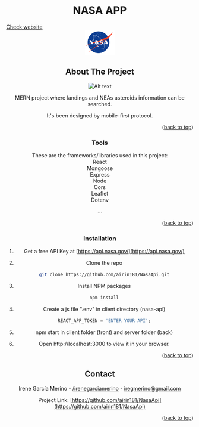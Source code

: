 <div id="top"></div>

  <h1 align="center">NASA APP</h1>
  <a align="center" href="https://thebridge-nasa.netlify.app" > Check website </a>
  
<!-- PROJECT LOGO -->
<br />
<div align="center">
  <a href="https://thebridge-nasa.netlify.app">
    <img src="nasa-api/public/logo.png" alt="Logo" width="80" height="auto">
  </a>


<!-- ABOUT THE PROJECT -->
## About The Project
  
  ![Alt text](https://user-images.githubusercontent.com/98608110/168569159-0d9d69a0-25cb-4fae-8a98-0e1b1eaf7f22.png "Screenshot")


MERN project where landings and NEAs asteroids information can be searched.

It's been designed by mobile-first protocol. 

<p align="right">(<a href="#top">back to top</a>)</p>



### Tools

These are the frameworks/libraries used in this project:<br />
React<br />
Mongoose<br />
Express<br />
Node<br />
Cors<br />
Leaflet<br />
Dotenv<br />


  ...


<p align="right">(<a href="#top">back to top</a>)</p>

  

### Installation
  

1. Get a free API Key at [https://api.nasa.gov/](https://api.nasa.gov/)
2. Clone the repo
   ```sh
   git clone https://github.com/airin181/NasaApi.git
   ```
3. Install NPM packages
   ```sh
   npm install
   ```
4. Create a js file ".env" in client directory (nasa-api)
   ```js
   REACT_APP_TOKEN = 'ENTER YOUR API';
   ```
5. npm start in client folder (front) and server folder (back)
  
6. Open http://localhost:3000 to view it in your browser.

<p align="right">(<a href="#top">back to top</a>)</p>




<!-- CONTACT -->
## Contact

Irene García Merino - [/irenegarciamerino](https://linkedin.com/irenegarciamerino) - iregmerino@gmail.com

Project Link: [https://github.com/airin181/NasaApi](https://github.com/airin181/NasaApi)

<p align="right">(<a href="#top">back to top</a>)</p>

